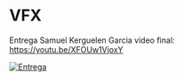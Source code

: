 # VFX

Entrega Samuel Kerguelen Garcia video final: https://youtu.be/XFOUw1VjoxY

[![Entrega](https://img.youtube.com/vi/)](https://youtu.be/XFOUw1VjoxY)


